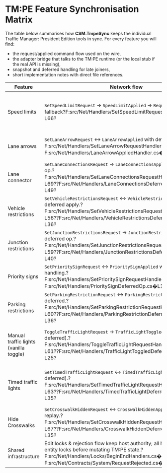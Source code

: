 # TM:PE Feature Synchronisation Matrix

The table below summarises how **CSM.TmpeSync** keeps the individual Traffic Manager: President Edition tools in sync.
For every feature you will find:

- the request/applied command flow used on the wire,
- the adapter bridge that talks to the TM:PE runtime (or the local stub if the real API is missing),
- snapshot and deferred handling for late joiners,
- short implementation notes with direct file references.

| Feature | Network flow | Adapter bridge | Snapshot & deferred | Notes |
| --- | --- | --- | --- | --- |
| Speed limits | `SetSpeedLimitRequest` → `SpeedLimitApplied` → `RequestRejected` fallback?F:src/Net/Handlers/SetSpeedLimitRequestHandler.cs�L13-L66? | Applies through TM:PE `SpeedLimitManager.SetLaneSpeedLimit`; falls back to cached km/h per lane when the API is absent.?F:src/Tmpe/TmpeAdapter.cs�L598-L1154? | `SpeedLimitSnapshotProvider` broadcasts all lanes; `SpeedLimitAppliedHandler` + `SpeedLimitDeferredOp` replay missing lanes.?F:src/Snapshot/SpeedLimitSnapshotProvider.cs�L9-L22??F:src/Net/Handlers/SpeedLimitAppliedHandler.cs�L7-L26??F:src/Net/Handlers/SpeedLimitDeferredOp.cs�L8-L49? | Per-lane default restored to 50 km/h when no override is stored. |
| Lane arrows | `SetLaneArrowRequest` ↔ `LaneArrowApplied` with deferred replay.?F:src/Net/Handlers/SetLaneArrowRequestHandler.cs�L11-L66??F:src/Net/Handlers/LaneArrowAppliedHandler.cs�L7-L28? | Uses `LaneArrowManager.SetLaneArrows` when TM:PE is present, otherwise caches `LaneArrowFlags` per lane.?F:src/Tmpe/TmpeAdapter.cs�L655-L1246? | Snapshot skips `None` states; deferred operation waits for missing lanes.?F:src/Snapshot/LaneArrowSnapshotProvider.cs�L9-L22??F:src/Net/Handlers/LaneArrowDeferredOp.cs�L15-L36? | Removes flags entirely to restore vanilla behaviour when required. |
| Lane connector | `SetLaneConnectionsRequest` → `LaneConnectionsApplied` → deferred op.?F:src/Net/Handlers/SetLaneConnectionsRequestHandler.cs�L15-L69??F:src/Net/Handlers/LaneConnectionsDeferredOp.cs�L14-L49? | Reflects into `LaneConnectionManager.Add/RemoveLaneConnection` with fallback to internal storage.?F:src/Tmpe/TmpeAdapter.cs�L776-L1557? | Snapshot replays every target lane ID for each source lane.?F:src/Snapshot/LaneConnectionsSnapshotProvider.cs�L9-L23? | Supports road and track sub-managers as exposed by TM:PE. |
| Vehicle restrictions | `SetVehicleRestrictionsRequest` ↔ `VehicleRestrictionsApplied` with deferred apply.?F:src/Net/Handlers/SetVehicleRestrictionsRequestHandler.cs�L12-L56??F:src/Net/Handlers/VehicleRestrictionsDeferredOp.cs�L13-L36? | Bridges to `VehicleRestrictionsManager.SetAllowedVehicleTypes`; caches TM:PE `ExtVehicleType` mask otherwise.?F:src/Tmpe/TmpeAdapter.cs�L717-L1467? | Snapshot only sends non-default masks.?F:src/Snapshot/VehicleRestrictionsSnapshotProvider.cs�L9-L25? | Includes every vehicle class exposed by TM:PE (trains, ferries, blimps, trolleybus, …). |
| Junction restrictions | `SetJunctionRestrictionsRequest` → `JunctionRestrictionsApplied` → deferred op.?F:src/Net/Handlers/SetJunctionRestrictionsRequestHandler.cs�L12-L59??F:src/Net/Handlers/JunctionRestrictionsDeferredOp.cs�L12-L40? | Uses `JunctionRestrictionsManager` toggles (near/far turn-on-red, pedestrians, blocking, etc.) and removes default states automatically.?F:src/Tmpe/TmpeAdapter.cs�L867-L1678? | Snapshot broadcasts per-node state to late joiners.?F:src/Snapshot/JunctionRestrictionsSnapshotProvider.cs�L9-L31? | Full parity with TM:PE including separated near/far turn-on-red flags.?F:src/Net/Contracts/States/TmpeStates.cs�L30-L95? |
| Priority signs | `SetPrioritySignRequest` ↔ `PrioritySignApplied` with deferred handling.?F:src/Net/Handlers/SetPrioritySignRequestHandler.cs�L12-L65??F:src/Net/Handlers/PrioritySignDeferredOp.cs�L12-L35? | Reflects into `TrafficPriorityManager.SetPrioritySign`; caches per node/segment when TM:PE is absent.?F:src/Tmpe/TmpeAdapter.cs�L930-L1260? | Snapshot exports all configured signs.?F:src/Snapshot/PrioritySignSnapshotProvider.cs�L9-L32? | Default `None` entries remove stored data. |
| Parking restrictions | `SetParkingRestrictionRequest` ↔ `ParkingRestrictionApplied` → deferred.?F:src/Net/Handlers/SetParkingRestrictionRequestHandler.cs�L15-L60??F:src/Net/Handlers/ParkingRestrictionDeferredOp.cs�L13-L36? | Calls `ParkingRestrictionsManager.SetParkingAllowed` per direction with stub fallback.?F:src/Tmpe/TmpeAdapter.cs�L991-L1288? | Snapshot sends only non-default bans.?F:src/Snapshot/ParkingRestrictionSnapshotProvider.cs�L9-L33? | Handles forward/backward flags separately to represent “both/forward/backward only”. |
| Manual traffic lights (vanilla toggle) | `ToggleTrafficLightRequest` → `TrafficLightToggledApplied` (+ deferred).?F:src/Net/Handlers/ToggleTrafficLightRequestHandler.cs�L11-L61??F:src/Net/Handlers/TrafficLightToggledDeferredOp.cs�L11-L25? | Uses TM:PE `TrafficLightManager.SetHasTrafficLight`/`GetHasTrafficLight`; caches nodes when API unavailable.?F:src/Tmpe/TmpeAdapter.cs�L1207-L1265? | `ManualTrafficLightSnapshotProvider` replays active manual lights; applied handler runs under ignore scope.?F:src/Snapshot/ManualTrafficLightSnapshotProvider.cs�L9-L24??F:src/Net/Handlers/TrafficLightToggledAppliedHandler.cs�L9-L33? | Keeps node edit locks and supports late node loading through deferred operations. |
| Timed traffic lights | `SetTimedTrafficLightRequest` ↔ `TimedTrafficLightApplied` (+ deferred).?F:src/Net/Handlers/SetTimedTrafficLightRequestHandler.cs�L12-L63??F:src/Net/Handlers/TimedTrafficLightDeferredOp.cs�L13-L35? | New bridge drives TM:PE `TrafficLightSimulationManager` (SetUp/Remove) and rebuilds steps via `TimedTrafficLights.AddStep`; falls back to stub cache when unavailable.?F:src/Tmpe/TmpeAdapter.cs�L591-L1555? | Snapshot exports current timed programmes; applied handler honours the ignore scope for remote updates.?F:src/Snapshot/TimedTrafficLightSnapshotProvider.cs�L9-L24??F:src/Net/Handlers/TimedTrafficLightAppliedHandler.cs�L7-L30? | Cycle length evenly distributed over requested steps; disabling removes TM:PE simulations cleanly. |
| Hide Crosswalks | `SetCrosswalkHiddenRequest` ↔ `CrosswalkHiddenApplied` with deferred replay.?F:src/Net/Handlers/SetCrosswalkHiddenRequestHandler.cs�L12-L67??F:src/Net/Handlers/CrosswalkHiddenDeferredOp.cs�L13-L35? | Pending upstream API — stores state locally until Hide Crosswalks exposes public hooks.?F:src/HideCrosswalks/HideCrosswalksAdapter.cs�L8-L76? | Snapshot forwards cached node/segment pairs.?F:src/Snapshot/CrosswalkHiddenSnapshotProvider.cs�L9-L27? | Automatically downgrades when the Hide Crosswalks mod is not installed. |
| Shared infrastructure | Edit locks & rejection flow keep host authority; all handlers acquire entity locks before mutating TM:PE state.?F:src/Net/Handlers/Locks/BeginEndHandlers.cs�L13-L45??F:src/Net/Contracts/System/RequestRejected.cs�L6-L11? | `TmpeAdapter` centralises (de-)serialisation and the reflection bridges while `MultiplayerStateObserver` tracks CSM host/client roles.?F:src/Tmpe/TmpeAdapter.cs�L51-L1678??F:src/Util/MultiplayerStateObserver.cs�L10-L73? | `DeferredApply` retries operations for entities that are not yet spawned.?F:src/Util/DeferredApply.cs�L7-L55? | Logging is unified through `Util.Log`, making sync issues traceable in the CSM.TmpeSync log files. |
